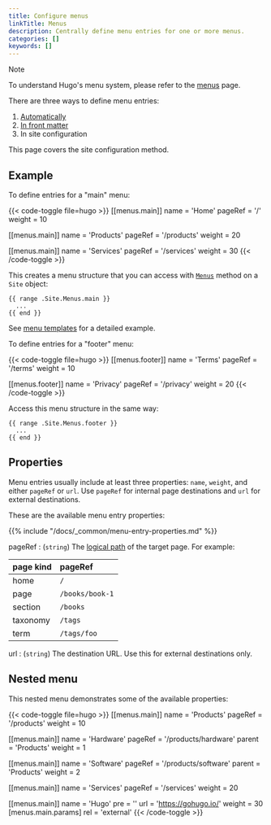 ```yaml
---
title: Configure menus
linkTitle: Menus
description: Centrally define menu entries for one or more menus.
categories: []
keywords: []
---
```


> [!note]
> To understand Hugo's menu system, please refer to the [menus][] page.

There are three ways to define menu entries:

1. [Automatically][]
1. [In front matter][]
1. In site configuration

This page covers the site configuration method.

## Example

To define entries for a "main" menu:

{{< code-toggle file=hugo >}}
[[menus.main]]
name = 'Home'
pageRef = '/'
weight = 10

[[menus.main]]
name = 'Products'
pageRef = '/products'
weight = 20

[[menus.main]]
name = 'Services'
pageRef = '/services'
weight = 30
{{< /code-toggle >}}

This creates a menu structure that you can access with [`Menus`][] method on a `Site` object:

```go-html-template
{{ range .Site.Menus.main }}
  ...
{{ end }}
```

See [menu templates][] for a detailed example.

To define entries for a "footer" menu:

{{< code-toggle file=hugo >}}
[[menus.footer]]
name = 'Terms'
pageRef = '/terms'
weight = 10

[[menus.footer]]
name = 'Privacy'
pageRef = '/privacy'
weight = 20
{{< /code-toggle >}}

Access this menu structure in the same way:

```go-html-template
{{ range .Site.Menus.footer }}
  ...
{{ end }}
```

## Properties

Menu entries usually include at least three properties: `name`, `weight`, and either `pageRef` or `url`. Use `pageRef` for internal page destinations and `url` for external destinations.

These are the available menu entry properties:

{{% include "/docs/_common/menu-entry-properties.md" %}}

pageRef
: (`string`) The [logical path](g) of the target page. For example:

  page kind|pageRef
  :--|:--
  home|`/`
  page|`/books/book-1`
  section|`/books`
  taxonomy|`/tags`
  term|`/tags/foo`

url
: (`string`) The destination URL. Use this for external destinations only.

## Nested menu

This nested menu demonstrates some of the available properties:

<!-- markdownlint-disable MD033 -->
{{< code-toggle file=hugo >}}
[[menus.main]]
name = 'Products'
pageRef = '/products'
weight = 10

[[menus.main]]
name = 'Hardware'
pageRef = '/products/hardware'
parent = 'Products'
weight = 1

[[menus.main]]
name = 'Software'
pageRef = '/products/software'
parent = 'Products'
weight = 2

[[menus.main]]
name = 'Services'
pageRef = '/services'
weight = 20

[[menus.main]]
name = 'Hugo'
pre = '<i class="fa fa-heart"></i>'
url = 'https://gohugo.io/'
weight = 30
[menus.main.params]
rel = 'external'
{{< /code-toggle >}}
<!-- markdownlint-enable MD033 -->

[`Menus`]: /docs/reference/methods/site/menus/
[Automatically]: /content-management/menus/#define-automatically
[In front matter]: /content-management/menus/#define-in-front-matter
[menu templates]: /templates/menu/
[menus]: /content-management/menus/
